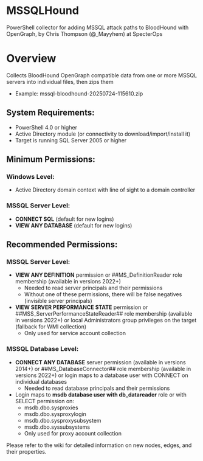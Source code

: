 # MSSQLHound
PowerShell collector for adding MSSQL attack paths to BloodHound with OpenGraph, by Chris Thompson (@_Mayyhem) at SpecterOps

# Overview
Collects BloodHound OpenGraph compatible data from one or more MSSQL servers into individual files, then zips them
  - Example: mssql-bloodhound-20250724-115610.zip
      
## System Requirements:
  - PowerShell 4.0 or higher
  - Active Directory module (or connectivity to download/import/install it)
  - Target is running SQL Server 2005 or higher

## Minimum Permissions:
### Windows Level:
  - Active Directory domain context with line of sight to a domain controller
### MSSQL Server Level:
  - **CONNECT SQL** (default for new logins)
  - **VIEW ANY DATABASE** (default for new logins)

## Recommended Permissions:
### MSSQL Server Level:
  - **VIEW ANY DEFINITION** permission or ##MS_DefinitionReader role membership (available in versions 2022+)
      - Needed to read server principals and their permissions
      - Without one of these permissions, there will be false negatives (invisible server principals)
  - **VIEW SERVER PERFORMANCE STATE** permission or ##MSS_ServerPerformanceStateReader## role membership (available in versions 2022+) or local Administrators group privileges on the target (fallback for WMI collection)
      - Only used for service account collection

### MSSQL Database Level:
  - **CONNECT ANY DATABASE** server permission (available in versions 2014+) or ##MS_DatabaseConnector## role membership (available in versions 2022+) or login maps to a database user with CONNECT on individual databases
      - Needed to read database principals and their permissions
  - Login maps to **msdb database user with db_datareader** role or with SELECT permission on:
       - msdb.dbo.sysproxies
       - msdb.dbo.sysproxylogin
       - msdb.dbo.sysproxysubsystem
       - msdb.dbo.syssubsystems
       - Only used for proxy account collection

Please refer to the wiki for detailed information on new nodes, edges, and their properties.
